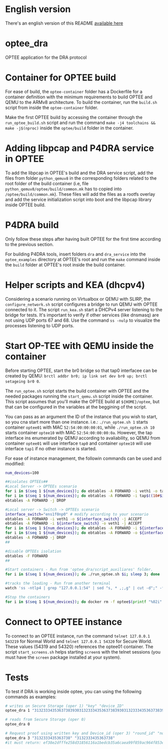 # English version

There's an english version of this README [available here](README-en.md)

# optee_dra
OPTEE application for the DRA protocol

# Container for OPTEE build

For ease of build, the `optee-container` folder has a Dockerfile for a container definition with the minimum requirements to build OPTEE and QEMU to the ARMv8 architecture. To build the container, run the `build.sh` script from inside the `optee-container` folder.

Make the first OPTEE build by accessing the container through the `run_optee_build.sh` script and run the command `make -j4 toolchains && make -j$(nproc)` inside the `optee/build` folder in the container.

# Adding libpcap and P4DRA service in OPTEE

To add the libpcap in OPTEE's build and the DRA service script, add the files from folder `python_qemuv8` in the corresponding folders related to the root folder of the build container (i.e, file `python_qemuv8/optee/build/common.mk` has to copied into `/optee/build/common.mk`). These files will add the files as a rootfs overlay and add the service initialization script into boot and the libpcap library inside OPTEE build.

# P4DRA build

Only follow these steps after having built OPTEE for the first time according to the previous section.

For building P4DRA tools, insert folders `dra` and `dra_service` into the `optee_examples` directory at OPTEE's root and run the `make` command inside the `build` folder at OPTEE's root inside the build container.

# Helper scripts and KEA (dhcpv4)

Considering a scenario running on Virtualbox or QEMU with SLIRP, the `configure_network.sh` script configures a bridge to run QEMU with OPTEE connected to it. The script `run_kea.sh` start a DHCPv4 server listening to the bridge for tests. It's important to verify if other services (like dnsmasq) are not using UDP ports 67 and 68. Use the command `ss -nulp` to visualize the processes listening to UDP ports.

# Start OP-TEE with QEMU inside the container

Before starting OPTEE, start the br0 bridge so that tap0 interfacee can be created by QEMU: `brctl addbr br0; ip link set dev br0 up; brctl setageing br0 0`.

The `run_optee.sh` script starts the build container with OPTEE and the needed packages running the `start_qemu.sh` script inside the container. This script assumes that you'll make the OPTEE build at `${HOME}/optee`, but that can be configured in the variables at the beggining of the script.

You can pass as an argument the ID of the instance that you wish to start, so you cna start more than one instance. i.e.: `./run_optee.sh 1` starts container `optee01` with MAC `52:54:00:00:00:01`, while `./run_optee.sh 10` starts container `optee10` with MAC `52:54:00:00:00:0a`. However, the tap interface ins enumerated by QEMU according to avaliability, so QEMU from container `optee01` will use interface `tap0` and container `optee10` will use interface `tap1` if no other instance is started.

For ease of instance management, the followin commands can be used and modified:

```sh
num_devices=100

##isolates OPTEEs##
#Local Server -> OPTEEs scenario
for i in $(seq 1 ${num_devices}); do ebtables -A FORWARD -i veth1 -o tap$((10#$i-1)) -d 52:54:00:00:00:$(printf "%02x\n" $i) -j ACCEPT; done
for i in $(seq 1 ${num_devices}); do ebtables -A FORWARD -i tap$((10#$i-1)) -o veth1 -s 52:54:00:00:00:$(printf "%02x\n" $i) -j ACCEPT; done
ebtables -A FORWARD -j DROP

#Local server -> Switch -> OPTEEs scenario
interface_switch="ens1f0np0" # modify according to your scenario
ebtables -A FORWARD -i veth1 -o ${interface_switch} -j ACCEPT
ebtables -A FORWARD -i ${interface_switch} -o veth1 -j ACCEPT
for i in $(seq 1 ${num_devices}); do ebtables -A FORWARD -i ${interface_switch} -o tap$((10#$i-1)) -d 52:54:00:00:00:$(printf "%02x\n" $i) -j ACCEPT; done
for i in $(seq 1 ${num_devices}); do ebtables -A FORWARD -o ${interface_switch} -i tap$((10#$i-1)) -s 52:54:00:00:00:$(printf "%02x\n" $i) -j ACCEPT; done
ebtables -A FORWARD -j DROP
##

#disable OPTEEs isolation
ebtables -F FORWARD
##

#Start containers - Run from 'optee_dra/script_auxiliares' folder.
for i in $(seq 1 ${num_devices}); do ./run_optee.sh $i; sleep 3; done

#tracks the loading - Run from another terminal
watch 'ss -ntlp4 | grep "127.0.0.1:54" | sed "s, * ,;,g" | cut -d";" -f4 | sort -n -t":" -k2 | tail -n1'

#Stop the containers
for i in $(seq 1 ${num_devices}); do docker rm -f optee$(printf "%02i" $i); done
```

# Connect to OPTEE instance

To connect to an OPTEE instance, run the command `telnet 127.0.0.1 543219` for Normal World and `telnet 127.0.0.1 54320` for Secure World. These values (54319 and 54320) references the optee01 container. The script `start_screens.sh` helps starting `screen`s with the telnet sessions (you must have the `screen` package installed at your system).

# Tests

To test if DRA is working inside optee, you can using the following commands as examples:

```sh
# writes on Secure Storage (oper 1) "key" "device_ID"
optee_dra 1 "3132333435363738393031323334353637383930313233343536373839303132" "31323334353637383930313233343536"

# reads from Secure Storage (oper 0)
optee_dra 0

# Request proof using written key and Device_id (oper 3) "round_id" "nonce"
optee_dra 3 "3132333435363738" "3132333435363738"
#it must return: ef38e2dfffe258d31856116a1bedcb35a6caea99f859ac964f853e8aefd7832f8116ab97b37ea2a49cd9c4ec3874e5654c31cc05e7f0760b721391033314d2e4
```